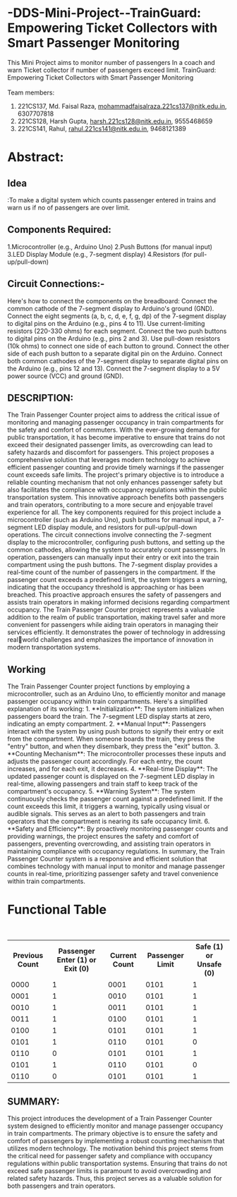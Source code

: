 # -DDS-Mini-Project--TrainGuard: Empowering Ticket Collectors with Smart Passenger Monitoring

This Mini Project aims to monitor number of passengers In a coach and warn Ticket collector if number of passengers exceed limit.
TrainGuard: Empowering Ticket Collectors with Smart 
Passenger Monitoring<br>
<br>Team members:
1. 221CS137, Md. Faisal Raza, mohammadfaisalraza.221cs137@nitk.edu.in, 6307707818
2. 221CS128, Harsh Gupta, harsh.221cs128@nitk.edu.in, 9555468659
3. 221CS141, Rahul, rahul.221cs141@nitk.edu.in, 9468121389
 <h1>Abstract:</h1>
<h2>Idea</h2>:To make a digital system which counts passenger entered in 
trains and warn us if no of passengers are over limit.
   
 
<h2>Components Required:
</h2>
1.Microcontroller (e.g., Arduino Uno)
2.Push Buttons (for manual input)
3.LED Display Module (e.g., 7-segment display)
4.Resistors (for pull-up/pull-down)
<h2>Circuit Connections:-</h2>
Here's how to connect the components on the 
breadboard:
Connect the common cathode of the 7-segment display 
to Arduino's ground (GND).
Connect the eight segments (a, b, c, d, e, f, g, dp) of the 
7-segment display to digital pins on the Arduino (e.g., pins 
4 to 11). Use current-limiting resistors (220-330 ohms) for 
each segment.
Connect the two push buttons to digital pins on the 
Arduino (e.g., pins 2 and 3). Use pull-down resistors (10k 
ohms) to connect one side of each button to ground.
Connect the other side of each push button to a separate 
digital pin on the Arduino.
Connect both common cathodes of the 7-segment 
display to separate digital pins on the Arduino (e.g., pins 
12 and 13).
Connect the 7-segment display to a 5V power source 
(VCC) and ground (GND).
<h2>DESCRIPTION:</h2>
The Train Passenger Counter project aims to address the 
critical issue of monitoring and managing passenger 
occupancy in train compartments for the safety and comfort 
of commuters. With the ever-growing demand for public 
transportation, it has become imperative to ensure that trains 
do not exceed their designated passenger limits, as 
overcrowding can lead to safety hazards and discomfort for 
passengers. This project proposes a comprehensive solution 
that leverages modern technology to achieve efficient 
passenger counting and provide timely warnings if the 
passenger count exceeds safe limits.
The project's primary objective is to introduce a reliable 
counting mechanism that not only enhances passenger safety 
but also facilitates the compliance with occupancy
regulations within the public transportation system. This 
innovative approach benefits both passengers and train 
operators, contributing to a more secure and enjoyable travel 
experience for all.
The key components required for this project include a 
microcontroller (such as Arduino Uno), push buttons for 
manual input, a 7-segment LED display module, and resistors 
for pull-up/pull-down operations. The circuit connections 
involve connecting the 7-segment display to the 
microcontroller, configuring push buttons, and setting up the 
common cathodes, allowing the system to accurately count 
passengers.
In operation, passengers can manually input their entry or 
exit into the train compartment using the push buttons. The 
7-segment display provides a real-time count of the number 
of passengers in the compartment. If the passenger count 
exceeds a predefined limit, the system triggers a warning, 
indicating that the occupancy threshold is approaching or has 
been breached. This proactive approach ensures the safety of 
passengers and assists train operators in making informed 
decisions regarding compartment occupancy.
The Train Passenger Counter project represents a valuable 
addition to the realm of public transportation, making travel 
safer and more convenient for passengers while aiding train 
operators in managing their services efficiently. It 
demonstrates the power of technology in addressing realworld challenges and emphasizes the importance of 
innovation in modern transportation systems.
<h2>Working</h2>
The Train Passenger Counter project functions by employing a 
microcontroller, such as an Arduino Uno, to efficiently 
monitor and manage passenger occupancy within train 
compartments. Here's a simplified explanation of its working:
1. **Initialization**: The system initializes when passengers 
board the train. The 7-segment LED display starts at zero, 
indicating an empty compartment.
2. **Manual Input**: Passengers interact with the system by 
using push buttons to signify their entry or exit from the 
compartment. When someone boards the train, they press 
the "entry" button, and when they disembark, they press the 
"exit" button.
3. **Counting Mechanism**: The microcontroller processes 
these inputs and adjusts the passenger count accordingly. For 
each entry, the count increases, and for each exit, it 
decreases.
4. **Real-time Display**: The updated passenger count is 
displayed on the 7-segment LED display in real-time, allowing 
passengers and train staff to keep track of the compartment's 
occupancy.
5. **Warning System**: The system continuously checks the 
passenger count against a predefined limit. If the count 
exceeds this limit, it triggers a warning, typically using visual 
or audible signals. This serves as an alert to both passengers 
and train operators that the compartment is nearing its safe 
occupancy limit.
6. **Safety and Efficiency**: By proactively monitoring 
passenger counts and providing warnings, the project 
ensures the safety and comfort of passengers, preventing 
overcrowding, and assisting train operators in maintaining 
compliance with occupancy regulations.
In summary, the Train Passenger Counter system is a 
responsive and efficient solution that combines technology 
with manual input to monitor and manage passenger counts 
in real-time, prioritizing passenger safety and travel 
convenience within train compartments.
<br>
<h1>Functional Table</h1>
<br>
<table>
    <tr>
        <th>Previous Count</th>
        <th>Passenger Enter (1) or Exit (0)</th>
        <th>Current Count</th>
        <th>Passenger Limit</th>
        <th>Safe (1) or Unsafe (0)</th>
    </tr>
    <tr>
        <td>0000</td>
        <td>1</td>
        <td>0001</td>
        <td>0101</td>
        <td>1</td>
    </tr>
    <tr>
        <td>0001</td>
        <td>1</td>
        <td>0010</td>
        <td>0101</td>
        <td>1</td>
    </tr>
    <tr>
        <td>0010</td>
        <td>1</td>
        <td>0011</td>
        <td>0101</td>
        <td>1</td>
    </tr>
    <tr>
        <td>0011</td>
        <td>1</td>
        <td>0100</td>
        <td>0101</td>
        <td>1</td>
    </tr>
    <tr>
        <td>0100</td>
        <td>1</td>
        <td>0101</td>
        <td>0101</td>
        <td>1</td>
    </tr>
    <tr>
        <td>0101</td>
        <td>1</td>
        <td>0110</td>
        <td>0101</td>
        <td>0</td>
    </tr>
    <tr>
        <td>0110</td>
        <td>0</td>
        <td>0101</td>
        <td>0101</td>
        <td>1</td>
    </tr>
    <tr>
        <td>0101</td>
        <td>1</td>
        <td>0110</td>
        <td>0101</td>
        <td>0</td>
    </tr>
    <tr>
        <td>0110</td>
       <td>0</td>
        <td>0101</td>
        <td>0101</td>
        <td>1</td>
    </tr>
</table>
<h2>SUMMARY:</h2>
This project introduces the development of a Train 
Passenger Counter system designed to efficiently 
monitor and manage passenger occupancy in train 
compartments. The primary objective is to ensure the 
safety and comfort of passengers by implementing a 
robust counting mechanism that utilizes modern 
technology.
The motivation behind this project stems from the critical 
need for passenger safety and compliance with 
occupancy regulations within public transportation 
systems. Ensuring that trains do not exceed safe 
passenger limits is paramount to avoid overcrowding and 
related safety hazards. Thus, this project serves as a 
valuable solution for both passengers and train operators.
       
